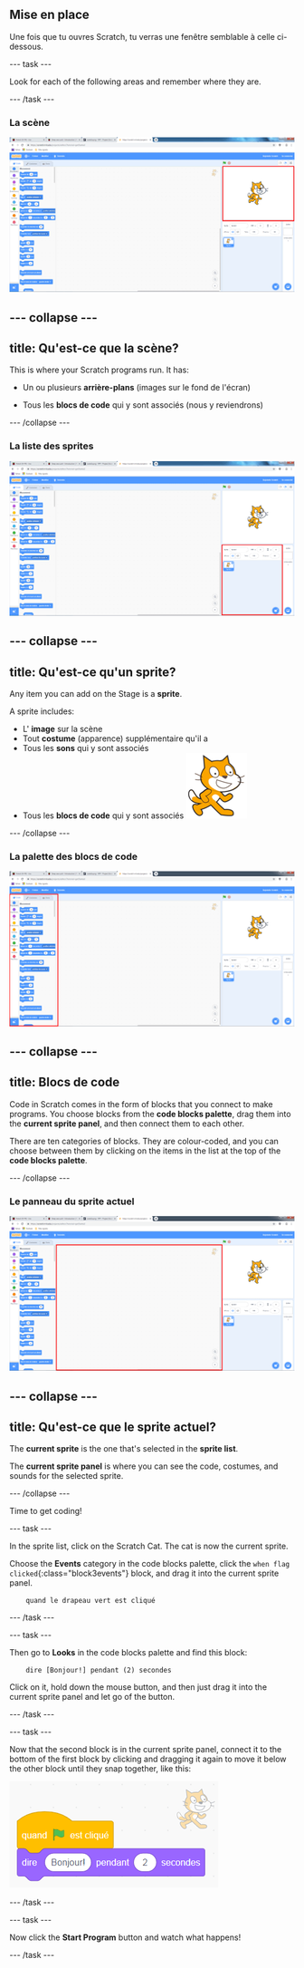 ## Mise en place

Une fois que tu ouvres Scratch, tu verras une fenêtre semblable à celle ci-dessous.

\--- task \---

Look for each of the following areas and remember where they are.

\--- /task \---

### La scène

![Scratch window with the stage highlighted](images/hlStage.png)

## \--- collapse \---

## title: Qu'est-ce que la scène?

This is where your Scratch programs run. It has:

* Un ou plusieurs **arrière-plans** \(images sur le fond de l'écran\)

* Tous les **blocs de code** qui y sont associés \(nous y reviendrons\)

\--- /collapse \---

### La liste des sprites

![Scratch window with the sprite list highlighted](images/hlSpriteList.png)

## \--- collapse \---

## title: Qu'est-ce qu'un sprite?

Any item you can add on the Stage is a **sprite**.

A sprite includes:

* L' **image** sur la scène
* Tout **costume** \(apparence\) supplémentaire qu'il a
* Tous les **sons** qui y sont associés
* Tous les **blocs de code** qui y sont associés ![](images/setup2.png)

\--- /collapse \---

### La palette des blocs de code

![Scratch window with the blocks pallet highlighted](images/hlBlocksPalette.png)

## \--- collapse \---

## title: Blocs de code

Code in Scratch comes in the form of blocks that you connect to make programs. You choose blocks from the **code blocks palette**, drag them into the **current sprite panel**, and then connect them to each other.

There are ten categories of blocks. They are colour-coded, and you can choose between them by clicking on the items in the list at the top of the **code blocks palette**.

\--- /collapse \---

### Le panneau du sprite actuel

![Scratch window with the current sprite panel highlighted](images/hlCurrentSpritePanel.png)

## \--- collapse \---

## title: Qu'est-ce que le sprite actuel?

The **current sprite** is the one that's selected in the **sprite list**.

The **current sprite panel** is where you can see the code, costumes, and sounds for the selected sprite.

\--- /collapse \---

Time to get coding!

\--- task \---

In the sprite list, click on the Scratch Cat. The cat is now the current sprite.

Choose the **Events** category in the code blocks palette, click the `when flag clicked`{:class="block3events"} block, and drag it into the current sprite panel.

```blocks3
    quand le drapeau vert est cliqué
```

\--- /task \---

\--- task \---

Then go to **Looks** in the code blocks palette and find this block:

```blocks3
    dire [Bonjour!] pendant (2) secondes
```

Click on it, hold down the mouse button, and then just drag it into the current sprite panel and let go of the button.

\--- /task \---

\--- task \---

Now that the second block is in the current sprite panel, connect it to the bottom of the first block by clicking and dragging it again to move it below the other block until they snap together, like this:

![](images/setup3.png)

\--- /task \---

\--- task \---

Now click the **Start Program** button and watch what happens!

\--- /task \---
